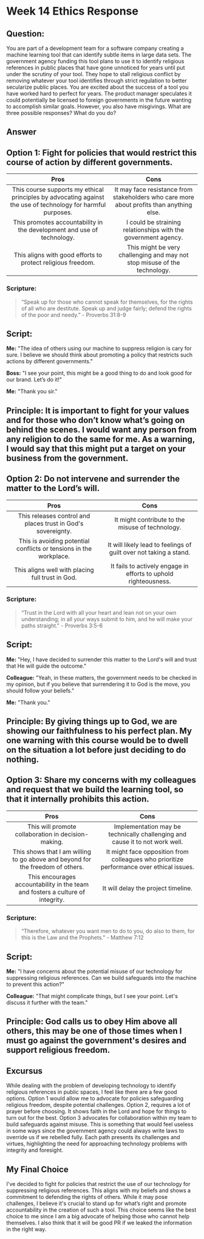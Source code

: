 # Week 14 Ethics Response
## Question:
You are part of a development team for a software company creating a machine learning tool that can identify subtle items in large data sets. The government agency funding this tool plans to use it to identify religious references in public places that have gone unnoticed for years until put under the scrutiny of your tool. They hope to stall religious conflict by removing whatever your tool identifies through strict regulation to better secularize public places. You are excited about the success of a tool you have worked hard to perfect for years. The product manager speculates it could potentially be licensed to foreign governments in the future wanting to accomplish similar goals. However, you also have misgivings. What are three possible responses? What do you do?


## **Answer**
## Option 1: Fight for policies that would restrict this course of action by different governments.


| Pros  | Cons |
| :---: | :---: |
| This course supports my ethical principles by advocating against the use of technology for harmful purposes. | It may face resistance from stakeholders who care more about profits than anything else. |
| This promotes accountability in the development and use of technology. | I could be straining relationships with the government agency. |
| This aligns with good efforts to protect religious freedom. | This might be very challenging and may not stop misuse of the technology. |


### Scripture:
> “Speak up for those who cannot speak for themselves, for the rights of all who are destitute. Speak up and judge fairly; defend the rights of the poor and needy.” - Proverbs 31:8-9


## **Script:**
**Me:** "The idea of others using our machine to suppress religion is cary for sure. I believe we should think about promoting a policy that restricts such actions by different governments."


**Boss:** "I see your point, this might be a good thing to do and look good for our brand. Let’s do it!"


**Me:** "Thank you sir."




## Principle: It is important to fight for your values and for those who don’t know what’s going on behind the scenes. I would want any person from any religion to do the same for me. As a warning, I would say that this might put a target on your business from the government.




## Option 2: Do not intervene and surrender the matter to the Lord’s will.


| Pros  | Cons |
| :---: | :---: |
| This releases control and places trust in God's sovereignty. | It might contribute to the misuse of technology. |
| This is avoiding potential conflicts or tensions in the workplace. | It will likely lead to feelings of guilt over not taking a stand. |
| This aligns well with placing full trust in God. | It fails to actively engage in efforts to uphold righteousness. |


### Scripture:
> “Trust in the Lord with all your heart and lean not on your own understanding; in all your ways submit to him, and he will make your paths straight." - Proverbs 3:5-6


## **Script:**
**Me:** "Hey, I have decided to surrender this matter to the Lord's will and trust that He will guide the outcome."


**Colleague:** "Yeah, in these matters, the government needs to be checked in my opinion, but if you believe that surrendering it to God is the move, you should follow your beliefs."


**Me:** "Thank you."


## Principle: By giving things up to God, we are showing our faithfulness to his perfect plan. My one warning with this course would be to dwell on the situation a lot before just deciding to do nothing.




## Option 3: Share my concerns with my colleagues and request that we build the learning tool, so that it internally prohibits this action. 


| Pros  | Cons |
| :---: | :---: |
| This will promote collaboration in decision-making. | Implementation may be technically challenging and cause it to not work well. |
| This shows that I am willing to go above and beyond for the freedom of others. | It might face opposition from colleagues who prioritize performance over ethical issues. |
| This encourages accountability in the team and fosters a culture of integrity. | It will delay the project timeline. |


### Scripture:
> “Therefore, whatever you want men to do to you, do also to them, for this is the Law and the Prophets." - Matthew 7:12


## **Script:**
**Me:** "I have concerns about the potential misuse of our technology for suppressing religious references. Can we build safeguards into the machine to prevent this action?"


**Colleague:** "That might complicate things, but I see your point. Let's discuss it further with the team."


## Principle: God calls us to obey Him above all others, this may be one of those times when I must go against the government's desires and support religious freedom.


## **Excursus**
While dealing with the problem of developing technology to identify religious references in public spaces, I feel like there are a few good options. Option 1 would allow me to advocate for policies safeguarding religious freedom, despite potential challenges. Option 2, requires a lot of prayer before choosing. It shows faith in the Lord and hope for things to turn out for the best. Option 3 advocates for collaboration within my team to build safeguards against misuse. This is something that would feel useless in some ways since the government agency could always write laws to override us if we rebelled fully. Each path presents its challenges and virtues, highlighting the need for approaching technology problems with integrity and foresight.


## **My Final Choice**
I've decided to fight for policies that restrict the use of our technology for suppressing religious references. This aligns with my beliefs and shows a commitment to defending the rights of others. While it may pose challenges, I believe it's crucial to stand up for what’s right and promote accountability in the creation of such a tool. This choice seems like the best choice to me since I am a big advocate of helping those who cannot help themselves. I also think that it will be good PR if we leaked the information in the right way.
